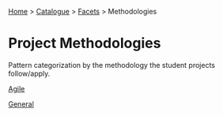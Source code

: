 [Home](../../../README.md) > [Catalogue](../../../Patterns_catalogue.md) > [Facets](../facets.md) > Methodologies
# Project Methodologies

Pattern categorization by the methodology the student projects follow/apply.

[Agile](Agile.md)

[General](General.md)


